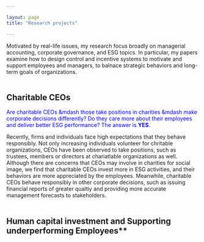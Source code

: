 ```yaml
---

layout: page
title: "Research projects"

---
```



Motivated by real-life issues, my research focus broadly on managerial accounting, corporate governance, and ESG topics. In particular, my papers examine how to design control and incentive systems to motivate and support employees and managers, to balnace strategic behaviors and long-term goals of organizations.
<br>
<br>

## Charitable CEOs

<font color="blue"> Are charitable CEOs &mdash those take positions in charities &mdash make corporate decisions differently? Do they care more about their employees and deliver better ESG performance? The answer is <b>YES</b>. </font>

Recently, firms and individuals face high expectations that they behave responsibly. Not only increasing individuals volunteer for chritable organizations, CEOs have been observed to take positions, such as trustees, members or directors at chariatlable organizations as well. Although there are concerns that CEOs may involve in charities for social image, we find that charitable CEOs invest more in ESG activities, and their behaviors are more appreciated by the employees. Meanwhile, charitable CEOs behave responsibly in other corporate decisions, such as issuing financial reports of greater qualtiy and providing more accurate management forecasts to stakeholders.
<br>
<br>


## Human capital investment and Supporting underperforming Employees**

<p style="background-color: #DCDCDC> Should firms give up on underperforming employees? A better solution is to provide human capital investment to underperforming employees that still have potential to improve. </p>

Undoubtedly employees are the most valueable assets of an organization. 





